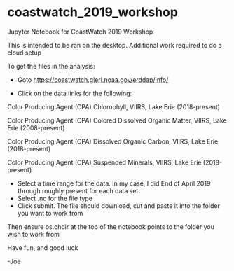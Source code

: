 # coastwatch_2019_workshop
Jupyter Notebook for CoastWatch 2019 Workshop

This is intended to be ran on the desktop. Additional work required to do a cloud setup

To get the files in the analysis:

- Goto https://coastwatch.glerl.noaa.gov/erddap/info/

- Click on the data links for the following:

Color Producing Agent (CPA) Chlorophyll, VIIRS, Lake Erie (2018-present) 

Color Producing Agent (CPA) Colored Dissolved Organic Matter, VIIRS, Lake Erie (2008-present)

Color Producing Agent (CPA) Dissolved Organic Carbon, VIIRS, Lake Erie (2018-present)

Color Producing Agent (CPA) Suspended Minerals, VIIRS, Lake Erie (2018-present)

- Select a time range for the data. In my case, I did End of April 2019 through roughly present for each data set
- Select .nc for the file type
- Click submit. The file should download, cut and paste it into the folder you want to work from

Then ensure os.chdir at the top of the notebook points to the folder you wish to work from

Have fun, and good luck

-Joe
